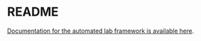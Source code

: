 # README

[Documentation for the automated lab framework is available here](https://alecroberson.atlassian.net/wiki/spaces/RESEARCH/pages/327738/Automated+Lab+Framework).